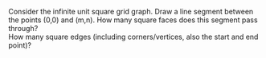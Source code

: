 Consider the infinite unit square grid graph. Draw a line segment between the points (0,0) and (m,n). How many square faces does this segment pass through?  
How many square edges (including corners/vertices, also the start and end point)?
